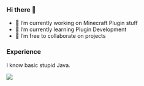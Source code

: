 ### Hi there 👋

- 🔭 I’m currently working on Minecraft Plugin stuff
- 🌱 I’m currently learning Plugin Development
- 👯 I’m free to collaborate on projects

### Experience
I know basic stupid Java. 

<p>
  <img src="https://github-readme-stats.vercel.app/api/top-langs/?username=Npxtune&layout=compact&border_color=0A0C10&bg_color=0A0C10&theme=midnight-purple">
</p>

<!--
**Proton64/Proton64** is a ✨ _special_ ✨ repository because its `README.md` (this file) appears on your GitHub profile.

Here are some ideas to get you started:

- 🔭 I’m currently working on ...
- 🌱 I’m currently learning ...
- 👯 I’m looking to collaborate on ...
- 🤔 I’m looking for help with ...
- 💬 Ask me about ...
- 📫 How to reach me: ...
- 😄 Pronouns: ...
- ⚡ Fun fact: ...
-->
